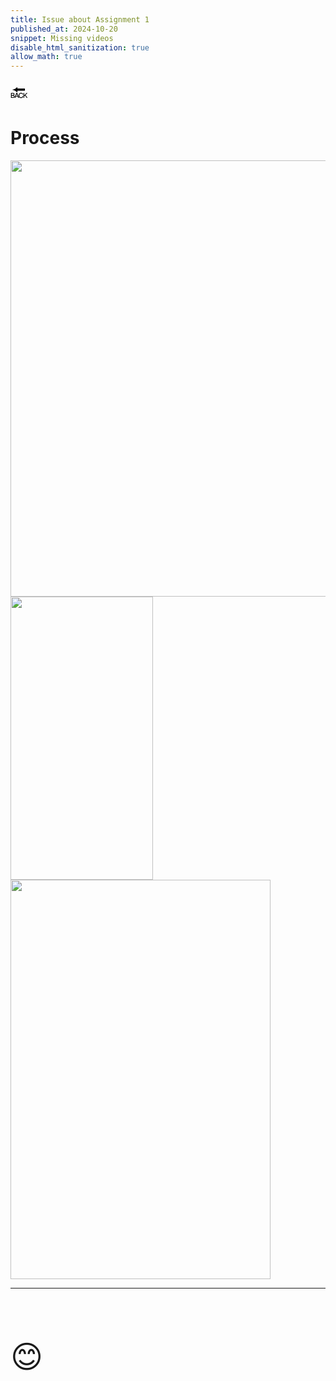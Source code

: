 ```yaml
---
title: Issue about Assignment 1
published_at: 2024-10-20
snippet: Missing videos
disable_html_sanitization: true
allow_math: true
---
```



<a href="https://julienoh000-dms1-blog-83.deno.dev/" style="text-decoration: none; color: black;"><span style="font-size: 30px;">🔙</span></a>


# Process

<img src="phpr1.png" width="854" height="698">
<img src="phpr2.png" width="228" height="453">
<img src="phpr3.png" width="416" height="639">

<br>

****

<br>
<br>
<br>


<span style="font-size: 50px;">😊</span>
